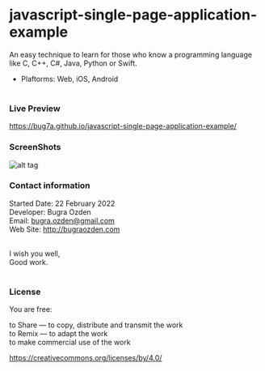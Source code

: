 # javascript-single-page-application-example
An easy technique to learn for those who know a programming language like C, C++, C#, Java, Python or Swift.

- Plaftorms: Web, iOS, Android<br><br>

### Live Preview

https://bug7a.github.io/javascript-single-page-application-example/

### ScreenShots

![alt tag](https://bug7a.github.io/cordova-mobile-app-ui-template/a.png)

### Contact information

Started Date: 22 February 2022<br>
Developer: Bugra Ozden<br>
Email: bugra.ozden@gmail.com<br>
Web Site: http://bugraozden.com<br><br>

I wish you well,<br />
Good work.<br /><br />

### License

You are free:<br />

to Share — to copy, distribute and transmit the work<br />
to Remix — to adapt the work<br />
to make commercial use of the work<br />

<https://creativecommons.org/licenses/by/4.0/><br /><br />
